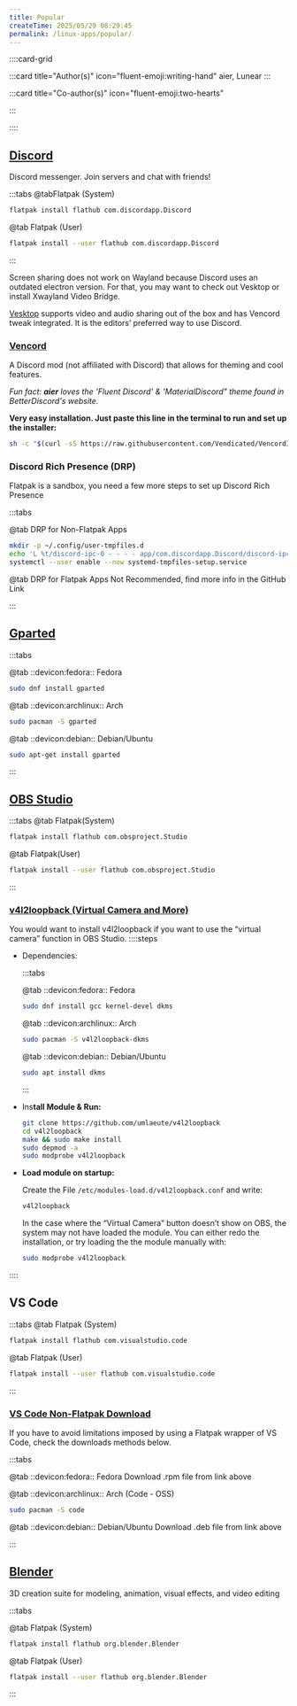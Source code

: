 ```yaml
---
title: Popular
createTime: 2025/05/29 08:29:45
permalink: /linux-apps/popular/
---
```


::::card-grid

:::card title="Author(s)" icon="fluent-emoji:writing-hand"
aier, Lunear
:::

:::card title="Co-author(s)" icon="fluent-emoji:two-hearts"

<!-- add name here -->

:::

::::

## **[Discord](https://flathub.org/apps/com.discordapp.Discord)**

Discord messenger. Join servers and chat with friends!

:::tabs
@tabFlatpak (System)

```bash
flatpak install flathub com.discordapp.Discord
```

@tab Flatpak (User)

```bash
flatpak install --user flathub com.discordapp.Discord
```

:::

Screen sharing does not work on Wayland because Discord uses an outdated electron version. For that, you may want to check out Vesktop or install Xwayland Video Bridge.

[Vesktop](./editors-choice.md#vesktop) supports video and audio sharing out of the box and has Vencord tweak integrated. It is the editors’ preferred way to use Discord.

### [Vencord](https://vencord.dev/download/)

A Discord mod (not affiliated with Discord) that allows for theming and cool features.

_Fun fact: **aier** loves the 'Fluent Discord' & 'MaterialDiscord" theme found in BetterDiscord's website._

**Very easy installation. Just paste this line in the terminal to run and set up the installer:**

```bash
sh -c "$(curl -sS https://raw.githubusercontent.com/Vendicated/VencordInstaller/main/install.sh)"
```

### Discord Rich Presence (DRP)

Flatpak is a sandbox, you need a few more steps to set up Discord Rich Presence

:::tabs

@tab DRP for Non-Flatpak Apps

```bash
mkdir -p ~/.config/user-tmpfiles.d
echo 'L %t/discord-ipc-0 - - - - app/com.discordapp.Discord/discord-ipc-0' > ~/.config/user-tmpfiles.d/discord-rpc.conf
systemctl --user enable --now systemd-tmpfiles-setup.service
```

@tab DRP for Flatpak Apps
Not Recommended, find more info in the GitHub Link

:::

## **[Gparted](https://gparted.org/download.php)**

:::tabs

@tab ::devicon:fedora:: Fedora

```bash
sudo dnf install gparted
```

@tab ::devicon:archlinux:: Arch

```bash
sudo pacman -S gparted
```

@tab ::devicon:debian:: Debian/Ubuntu

```bash
sudo apt-get install gparted
```

:::

## **[OBS Studio](https://flathub.org/apps/com.obsproject.Studio)**

:::tabs
@tab Flatpak(System)

```bash
flatpak install flathub com.obsproject.Studio
```

@tab Flatpak(User)

```bash
flatpak install --user flathub com.obsproject.Studio
```

:::

### [v4l2loopback (Virtual Camera and More)](https://github.com/umlaeute/v4l2loopback)

You would want to install v4l2loopback if you want to use the “virtual camera” function in OBS Studio.
::::steps

- Dependencies:

  :::tabs

  @tab ::devicon:fedora:: Fedora

  ```bash
  sudo dnf install gcc kernel-devel dkms
  ```

  @tab ::devicon:archlinux:: Arch

  ```bash
  sudo pacman -S v4l2loopback-dkms
  ```

  @tab ::devicon:debian:: Debian/Ubuntu

  ```bash
  sudo apt install dkms
  ```

  :::

- Ins**tall Module & Run:**

  ```bash
  git clone https://github.com/umlaeute/v4l2loopback
  cd v4l2loopback
  make && sudo make install
  sudo depmod -a
  sudo modprobe v4l2loopback
  ```

- **Load module on startup:**

  Create the File `/etc/modules-load.d/v4l2loopback.conf` and write:

  ```bash
  v4l2loopback
  ```

  In the case where the “Virtual Camera” button doesn’t show on OBS, the system may not have loaded the module. You can either redo the installation, or try loading the the module manually with:

  ```bash
  sudo modprobe v4l2loopback
  ```

::::

## **VS Code**

:::tabs
@tab Flatpak (System)

```bash
flatpak install flathub com.visualstudio.code
```

@tab Flatpak (User)

```bash
flatpak install --user flathub com.visualstudio.code
```

:::

### **[VS Code Non-Flatpak Download](https://code.visualstudio.com/Download)**

If you have to avoid limitations imposed by using a Flatpak wrapper of VS Code, check the downloads methods below.

:::tabs

@tab ::devicon:fedora:: Fedora
Download .rpm file from link above

@tab ::devicon:archlinux:: Arch (Code - OSS)

```bash
sudo pacman -S code
```

@tab ::devicon:debian:: Debian/Ubuntu
Download .deb file from link above

:::

## **[Blender](https://www.blender.org/download/)**

3D creation suite for modeling, animation, visual effects, and video editing

:::tabs

@tab Flatpak (System)

```bash
flatpak install flathub org.blender.Blender
```

@tab Flatpak (User)

```bash
flatpak install --user flathub org.blender.Blender
```

:::

